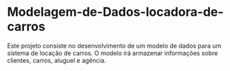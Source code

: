 # Modelagem-de-Dados-locadora-de-carros
Este projeto consiste no desenvolvimento de um modelo de dados para um sistema de locação de carros. O modelo irá armazenar informações sobre clientes, carros, aluguel e agência.
